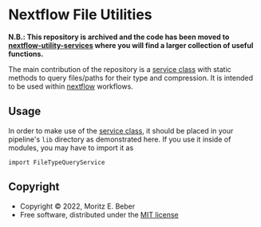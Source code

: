 # Nextflow File Utilities

**N.B.: This repository is archived and the code has been moved to [nextflow-utility-services](https://github.com/Midnighter/nextflow-utility-services) where you will find a larger collection of useful functions.**

The main contribution of the repository is a [service class](lib/FileTypeQueryService.groovy) with static methods to query files/paths for their type and compression. It is intended to be used within [nextflow](https://www.nextflow.io/) workflows.

## Usage

In order to make use of the [service class](lib/FileTypeQueryService.groovy), it should be placed in your pipeline's `lib` directory as demonstrated here. If you use it inside of modules, you may have to import it as

```nextflow
import FileTypeQueryService
```

## Copyright

* Copyright © 2022, Moritz E. Beber
* Free software, distributed under the [MIT license](LICENSE)
